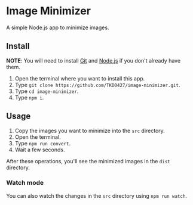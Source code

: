 # Image Minimizer

A simple Node.js app to minimize images.

## Install

**NOTE**: You will need to install [Git](https://git-scm.com/) and [Node.js](https://nodejs.org/en) if you don't already have them.

1. Open the terminal where you want to install this app.
2. Type `git clone https://github.com/TKD0427/image-minimizer.git`.
3. Type `cd image-minimizer`.
4. Type `npm i`.

## Usage

1. Copy the images you want to minimize into the `src` directory.
2. Open the terminal.
3. Type `npm run convert`.
4. Wait a few seconds.

After these operations, you'll see the minimized images in the `dist` directory.

### Watch mode

You can also watch the changes in the `src` directory using `npm run watch`.
